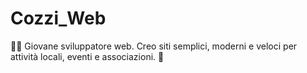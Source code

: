 # Cozzi_Web
👨‍💻 Giovane sviluppatore web. Creo siti semplici, moderni e veloci per attività locali, eventi e associazioni. 🚀
